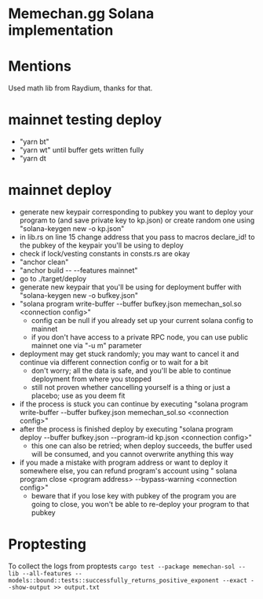 # Memechan.gg Solana implementation

# Mentions

Used math lib from Raydium, thanks for that.

# mainnet testing deploy
- "yarn bt"
- "yarn wt" until buffer gets written fully
- "yarn dt

# mainnet deploy
- generate new keypair corresponding to pubkey you want to deploy your program to (and save private key to kp.json) or create random one using "solana-keygen new -o kp.json"
- in lib.rs on line 15 change address that you pass to macros declare_id! to the pubkey of the keypair you'll be using to deploy
- check if lock/vesting constants in consts.rs are okay
- "anchor clean"
- "anchor build -- --features mainnet"
- go to ./target/deploy
- generate new keypair that you'll be using for deployment buffer with "solana-keygen new -o bufkey.json"
- "solana program write-buffer --buffer bufkey.json memechan_sol.so \<connection config>"
  - config can be null if you already set up your current solana config to mainnet
  - if you don't have access to a private RPC node, you can use public mainnet one via "-u m" parameter
- deployment may get stuck randomly; you may want to cancel it and continue via different connection config or to wait for a bit
  - don't worry; all the data is safe, and you'll be able to continue deployment from where you stopped
  - still not proven whether cancelling yourself is a thing or just a placebo; use as you deem fit
- if the process is stuck you can continue by executing "solana program write-buffer --buffer bufkey.json memechan_sol.so \<connection config>"
- after the process is finished deploy by executing "solana program deploy --buffer bufkey.json --program-id kp.json \<connection config>"
  - this one can also be retried; when deploy succeeds, the buffer used will be consumed, and you cannot overwrite anything this way
- if you made a mistake with program address or want to deploy it somewhere else, you can refund program's account using " solana program close \<program address> --bypass-warning \<connection config>"
  - beware that if you lose key with pubkey of the program you are going to close, you won't be able to re-deploy your program to that pubkey
# Proptesting
To collect the logs from proptests
`cargo test --package memechan-sol --lib --all-features -- models::bound::tests::successfully_returns_positive_exponent --exact --show-output >> output.txt`
